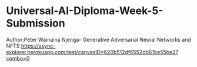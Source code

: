 # Universal-AI-Diploma-Week-5-Submission
Author:Peter Wainaina Njenga-
Generative Adversarial Neural Networks and NFTS
https://async-explorer.herokuapp.com/test/canvasID=620b512df6552db61be55be2?combo=0
